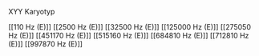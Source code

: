 XYY Karyotyp

[[110 Hz (E)]]
[[2500 Hz (E)]]
[[32500 Hz (E)]]
[[125000 Hz (E)]]
[[275050 Hz (E)]]
[[451170 Hz (E)]]
[[515160 Hz (E)]]
[[684810 Hz (E)]]
[[712810 Hz (E)]]
[[997870 Hz (E)]]